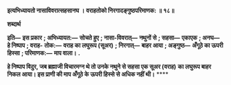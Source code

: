 **इत्यभिध्यायतो नासाविवरात्सहसानघ ।** **वराहतोको निरगादङ्गुष्ठपरिमाणक: ॥ १८॥** 

**शब्दार्थ** 

**इति—** **इस प्रकार** **; अभिध्यायत:—** **सोचते हुए** **; नासा-विवरात्—** **नथुनों से** **; सहसा—** **एकाएक** **; अनघ—** **हे निष्पाप** **; वराह-** **तोक:—** **वराह का लघुरूप (सूअर)** **; निरगात्—** **बाहर आया** **; अङ्गुष्ठ—** **अँगूठे का ऊपरी हिस्सा** **; परिमाणक:—** **माप वाला।** **.** 

**हे निष्पाप विदुर, जब ब्रह्माजी विचारमग्न थे तो उनके नथुने से सहसा एक सूअर (वराह)** **का लघुरूप बाहर निकल आया। इस प्राणी की माप अँगूठे के ऊपरी हिस्से से अधिक नहीं थी।** **** 